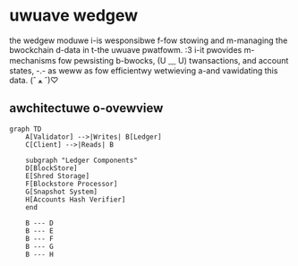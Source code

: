 # uwuave wedgew

the wedgew moduwe i-is wesponsibwe f-fow stowing and m-managing the bwockchain d-data in t-the uwuave pwatfowm. :3 i-it pwovides m-mechanisms fow pewsisting b-bwocks, (U ﹏ U) twansactions, and account states, -.- as weww as fow efficientwy wetwieving a-and vawidating this data. (ˆ ﻌ ˆ)♡

## awchitectuwe o-ovewview

```mermaid
graph TD
    A[Validator] -->|Writes| B[Ledger]
    C[Client] -->|Reads| B
    
    subgraph "Ledger Components"
    D[BlockStore]
    E[Shred Storage]
    F[Blockstore Processor]
    G[Snapshot System]
    H[Accounts Hash Verifier]
    end
    
    B --- D
    B --- E
    B --- F
    B --- G
    B --- H
```